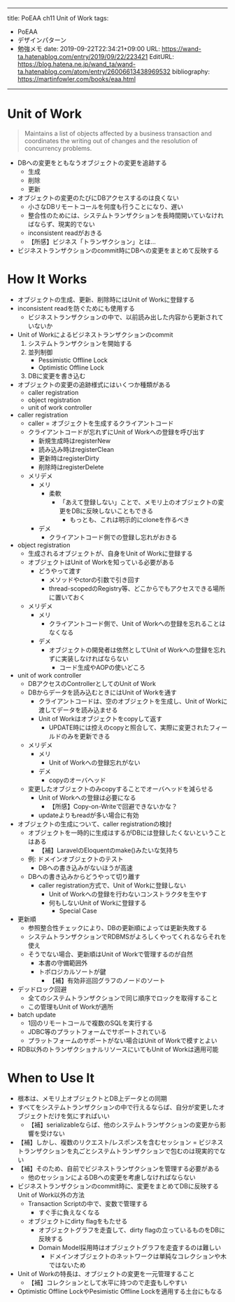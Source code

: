---
title: PoEAA ch11 Unit of Work
tags:
- PoEAA
- デザインパターン
- 勉強メモ
date: 2019-09-22T22:34:21+09:00
URL: https://wand-ta.hatenablog.com/entry/2019/09/22/223421
EditURL: https://blog.hatena.ne.jp/wand_ta/wand-ta.hatenablog.com/atom/entry/26006613438969532
bibliography: https://martinfowler.com/books/eaa.html
-------------------------------------

# Unit of Work

> Maintains a list of objects affected by a business transaction and coordinates the writing out of changes and the resolution of concurrency problems.


- DBへの変更をともなうオブジェクトの変更を追跡する
    - 生成
    - 削除
    - 更新
- オブジェクトの変更のたびにDBアクセスするのは良くない
    - 小さなDBリモートコールを何度も行うことになり、遅い
    - 整合性のためには、システムトランザクションを長時間開いていなければならず、現実的でない
    - inconsistent readがおきる
    - 【所感】ビジネス「トランザクション」とは…
- ビジネストランザクションのcommit時にDBへの変更をまとめて反映する

# How It Works

- オブジェクトの生成、更新、削除時にはUnit of Workに登録する
- inconsistent readを防ぐためにも使用する
    - ビジネストランザクションの中で、以前読み出した内容から更新されていないか
- Unit of Workによるビジネストランザクションのcommit
    1. システムトランザクションを開始する
    1. 並列制御
        - Pessimistic Offline Lock
        - Optimistic Offline Lock
    1. DBに変更を書き込む
- オブジェクトの変更の追跡様式にはいくつか種類がある
    - caller registration
    - object registration
    - unit of work controller
- caller registration
    - caller = オブジェクトを生成するクライアントコード
    - クライアントコードが忘れずにUnit of Workへの登録を呼び出す
        - 新規生成時はregisterNew
        - 読み込み時はregisterClean
        - 更新時はregisterDirty
        - 削除時はregisterDelete
    - メリデメ
        - メリ
            - 柔軟
                - 「あえて登録しない」ことで、メモリ上のオブジェクトの変更をDBに反映しないこともできる
                    - もっとも、これは明示的にcloneを作るべき
        - デメ
            - クライアントコード側での登録し忘れがおきる
- object registration
    - 生成されるオブジェクトが、自身をUnit of Workに登録する
    - オブジェクトはUnit of Workを知っている必要がある
        - どうやって渡す
            - メソッドやctorの引数で引き回す
            - thread-scopedのRegistry等、どこからでもアクセスできる場所に置いておく
    - メリデメ
        - メリ
            - クライアントコード側で、Unit of Workへの登録を忘れることはなくなる
        - デメ
            - オブジェクトの開発者は依然としてUnit of Workへの登録を忘れずに実装しなければならない
                - コード生成やAOPの使いどころ
- unit of work controller
    - DBアクセスのControllerとしてのUnit of Work
    - DBからデータを読み込むときにはUnit of Workを通す
        - クライアントコードは、空のオブジェクトを生成し、Unit of Workに渡してデータを読み込ませる
        - Unit of Workはオブジェクトをcopyして返す
            - UPDATE時には控えのcopyと照合して、実際に変更されたフィールドのみを更新できる
    - メリデメ
        - メリ
            - Unit of Workへの登録忘れがない
        - デメ
            - copyのオーバヘッド
    - 変更したオブジェクトのみcopyすることでオーバヘッドを減らせる
        - Unit of Workへの登録は必要になる
            - 【所感】Copy-on-Writeで回避できないかな？
        - updateよりもreadが多い場合に有効
- オブジェクトの生成について、caller registrationの検討
    - オブジェクトを一時的に生成はするがDBには登録したくないということはある
        - 【補】LaravelのEloquentのmake()みたいな気持ち
    - 例: ドメインオブジェクトのテスト
        - DBへの書き込みがないほうが高速
    - DBへの書き込みからどうやって切り離す
        - caller registration方式で、Unit of Workに登録しない
            - Unit of Workへの登録を行わないコンストラクタを生やす
            - 何もしないUnit of Workに登録する
                - Special Case
- 更新順
    - 参照整合性チェックにより、DBの更新順によっては更新失敗する
    - システムトランザクションでRDBMSがよろしくやってくれるならそれを使え
    - そうでない場合、更新順はUnit of Workで管理するのが自然
        - 本書の守備範囲外
        - トポロジカルソートが鍵
            - 【補】有効非巡回グラフのノードのソート
- デッドロック回避
    - 全てのシステムトランザクションで同じ順序でロックを取得すること
    - この管理もUnit of Workが適所
- batch update
    - 1回のリモートコールで複数のSQLを実行する
    - JDBC等のプラットフォームでサポートされている
    - プラットフォームのサポートがない場合はUnit of Workで模すとよい
- RDB以外のトランザクショナルリソースにいてもUnit of Workは適用可能

# When to Use It

- 根本は、メモリ上オブジェクトとDB上データとの同期
- すべてをシステムトランザクションの中で行えるならば、自分が変更したオブジェクトだけを気にすればいい
    - 【補】serializableならば、他のシステムトランザクションの変更から影響を受けない
- 【補】しかし、複数のリクエスト/レスポンスを含むセッション = ビジネストランザクションを丸ごとシステムトランザクションで包むのは現実的でない
- 【補】そのため、自前でビジネストランザクションを管理する必要がある
    - 他のセッションによるDBへの変更を考慮しなければならない
- ビジネストランザクションのcommit時に、変更をまとめてDBに反映するUnit of Work以外の方法
    - Transaction Scriptの中で、変数で管理する
        - すぐ手に負えなくなる
    - オブジェクトにdirty flagをもたせる
        - オブジェクトグラフを走査して、dirty flagの立っているものをDBに反映する
        - Domain Model採用時はオブジェクトグラフを走査するのは難しい
            - ドメインオブジェクトのネットワークは単純なコレクションや木ではないため
- Unit of Workの特長は、オブジェクトの変更を一元管理すること
    - 【補】コレクションとして水平に持つので走査もしやすい
- Optimistic Offline LockやPesimistic Offline Lockを適用する土台にもなる
